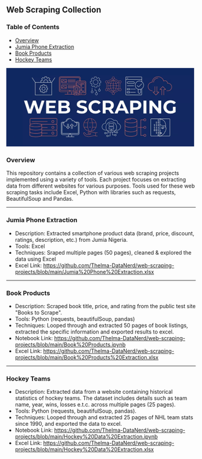 ## Web Scraping Collection

### Table of Contents
- [Overview](#overview)
- [Jumia Phone Extraction](#jumia-phone-extraction)
- [Book Products](#book-products)
- [Hockey Teams](#hockey-teams)



<img src="https://github.com/Thelma-DataNerd/web-scraping-projects/blob/main/Web%20Scraping%20Photo.jpg" width="500"/>

### Overview
This repository contains a collection of various web scraping projects implemented using a variety of tools. Each project focuses on extracting data from different websites for various purposes. Tools used for these web scraping tasks include Excel, Python with libraries such as requests, BeautifulSoup and Pandas. 

---
### Jumia Phone Extraction
- Description: Extracted smartphone product data (brand, price, discount, ratings, description, etc.) from Jumia Nigeria.
- Tools: Excel
- Techniques: Sraped multiple pages (50 pages), cleaned & explored the data using Excel
- Excel Link: https://github.com/Thelma-DataNerd/web-scraping-projects/blob/main/Jumia%20Phone%20Extraction.xlsx

---

### Book Products
- Description: Scraped book title, price, and rating from the public test site "Books to Scrape".
- Tools: Python (requests, beautifulSoup, pandas)
- Techniques: Looped through and extracted 50 pages of book listings, extracted the specific information and exported results to excel.
- Notebook Link: https://github.com/Thelma-DataNerd/web-scraping-projects/blob/main/Book%20Products.ipynb
- Excel Link: https://github.com/Thelma-DataNerd/web-scraping-projects/blob/main/Book%20Products%20Extraction.xlsx

---

### Hockey Teams
- Description: Extracted data from a website containing historical statistics of hockey teams. The dataset includes details such as team name, year, wins, losses e.t.c. across multiple pages (25 pages).
- Tools: Python (requests, beautifulSoup, pandas).
- Techniques: Looped through and extracted 25 pages of NHL team stats since 1990, and exported the data to excel.
- Notebook Link: https://github.com/Thelma-DataNerd/web-scraping-projects/blob/main/Hockey%20Data%20Extraction.ipynb
- Excel Link: https://github.com/Thelma-DataNerd/web-scraping-projects/blob/main/Hockey%20Data%20Extraction.xlsx



